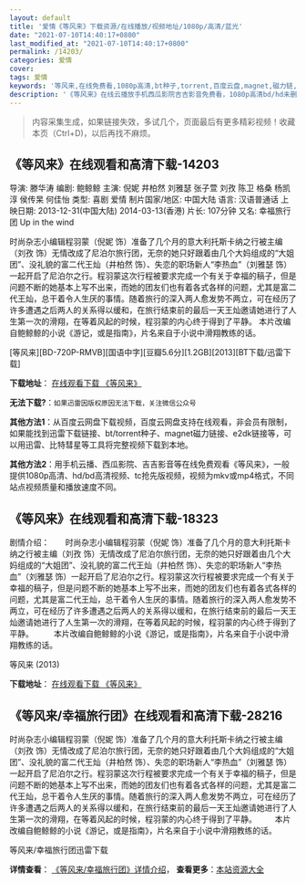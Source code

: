 ```yaml
---
layout: default
title: '爱情《等风来》下载资源/在线播放/视频地址/1080p/高清/蓝光'
date: "2021-07-10T14:40:17+0800"
last_modified_at: "2021-07-10T14:40:17+0800"
permalink: /14203/
categories: 爱情
cover:
tags: 爱情
keywords: '等风来,在线免费看,1080p高清,bt种子,torrent,百度云盘,magnet,磁力链,迅雷下载资源'
description: '《等风来》在线云播放手机西瓜影院吉吉影音免费看，1080p高清bd/hd未删减完整版和tc抢先枪版，mkv/mp4格式，附带bt/torrent种子、magnet/磁力链、百度云盘、网盘资源迅雷下载链接'
---
```


>内容采集生成，如果链接失效，多试几个，页面最后有更多精彩视频！收藏本页（Ctrl+D)，以后再找不麻烦。


## 《等风来》在线观看和高清下载-14203

导演: 滕华涛 编剧: 鲍鲸鲸 主演: 倪妮 井柏然 刘雅瑟 张子萱 刘孜 陈卫 格桑 杨凯淳 侯传杲 何佳怡 类型: 喜剧 爱情 制片国家/地区: 中国大陆 语言: 汉语普通话 上映日期: 2013-12-31(中国大陆) 2014-03-13(香港) 片长: 107分钟 又名: 幸福旅行团 Up in the wind

时尚杂志小编辑程羽蒙（倪妮 饰）准备了几个月的意大利托斯卡纳之行被主编（刘孜 饰）无情改成了尼泊尔旅行团，无奈的她只好跟着由几个大妈组成的“大姐团”、没礼貌的富二代王灿（井柏然 饰）、失恋的职场新人“李热血”（刘雅瑟 饰）一起开启了尼泊尔之行。程羽蒙这次行程被要求完成一个有关于幸福的稿子，但是问题不断的她基本上写不出来，而她的团友们也有着各式各样的问题，尤其是富二代王灿，总干着令人生厌的事情。随着旅行的深入两人愈发势不两立，可在经历了许多遭遇之后两人的关系得以缓和，在旅行结束前的最后一天王灿邀请她进行了人生第一次的滑翔，在等着风起的时候，程羽蒙的内心终于得到了平静。 本片改编自鲍鲸鲸的小说《游记，或是指南》，片名来自于小说中滑翔教练的话。


[等风来][BD-720P-RMVB][国语中字][豆瓣5.6分][1.2GB][2013][BT下载/迅雷下载]

**下载地址**： [在线观看下载 《等风来》](https://www.btdx8.com/torrent/up_in_the_wind_2013.html) 


**无法下载?**：`如果迅雷因版权原因无法下载，关注微信公众号 `

**其他方法1**：从百度云网盘下载视频，百度云网盘支持在线观看，非会员有限制，如果能找到迅雷下载链接、bt/torrent种子、magnet磁力链接、e2dk链接等，可以用迅雷、比特彗星等工具将完整视频下载到本地。

**其他方法2**：用手机云播、西瓜影院、吉吉影音等在线免费观看《等风来》，一般提供1080p高清、hd/bd高清视频、tc抢先版视频，视频为mkv或mp4格式，不同站点视频质量和播放速度不同。


## 《等风来》在线观看和高清下载-18323

剧情介绍：　　时尚杂志小编辑程羽蒙（倪妮 饰）准备了几个月的意大利托斯卡纳之行被主编（刘孜 饰）无情改成了尼泊尔旅行团，无奈的她只好跟着由几个大妈组成的“大姐团”、没礼貌的富二代王灿（井柏然 饰）、失恋的职场新人“李热血”（刘雅瑟 饰）一起开启了尼泊尔之行。程羽蒙这次行程被要求完成一个有关于幸福的稿子，但是问题不断的她基本上写不出来，而她的团友们也有着各式各样的问题，尤其是富二代王灿，总干着令人生厌的事情。随着旅行的深入两人愈发势不两立，可在经历了许多遭遇之后两人的关系得以缓和，在旅行结束前的最后一天王灿邀请她进行了人生第一次的滑翔，在等着风起的时候，程羽蒙的内心终于得到了平静。  　　本片改编自鲍鲸鲸的小说《游记，或是指南》，片名来自于小说中滑翔教练的话。


等风来 (2013)

**下载地址**： [在线观看下载 《等风来》](https://www.btbtdy.me/btdy/dy3028.html) 


## 《等风来/幸福旅行团》在线观看和高清下载-28216

时尚杂志小编辑程羽蒙（倪妮 饰）准备了几个月的意大利托斯卡纳之行被主编（刘孜 饰）无情改成了尼泊尔旅行团，无奈的她只好跟着由几个大妈组成的“大姐团&rdquo;、没礼貌的富二代王灿（井柏然 饰）、失恋的职场新人“李热血”（刘雅瑟 饰）一起开启了尼泊尔之行。程羽蒙这次行程被要求完成一个有关于幸福的稿子，但是问题不断的她基本上写不出来，而她的团友们也有着各式各样的问题，尤其是富二代王灿，总干着令人生厌的事情。随着旅行的深入两人愈发势不两立，可在经历了许多遭遇之后两人的关系得以缓和，在旅行结束前的最后一天王灿邀请她进行了人生第一次的滑翔，在等着风起的时候，程羽蒙的内心终于得到了平静。 　　本片改编自鲍鲸鲸的小说《游记，或是指南》，片名来自于小说中滑翔教练的话。</p>


等风来/幸福旅行团迅雷下载

**详情查看**： [《等风来/幸福旅行团》详情介绍](/movie/28216/)， **查看更多**：[本站资源大全](/movie/t/all/)

